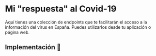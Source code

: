 # Mi "respuesta" al Covid-19

Aquí tienes una colección de endpoints que te facilitarán el acceso a la información del virus en España. Puedes utilizarlos desde tu aplicación o página web.

## Implementación :construction_worker:

